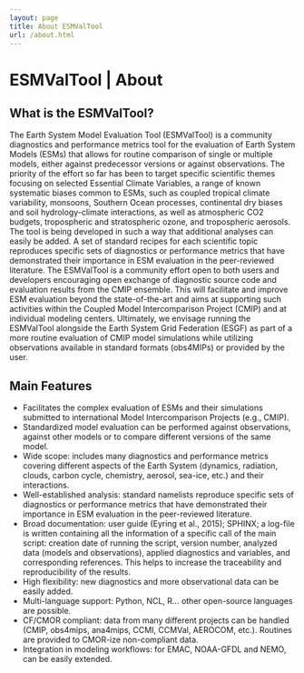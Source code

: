 ```yaml
---
layout: page
title: About ESMValTool
url: /about.html
---
```

# ESMValTool | About

## What is the ESMValTool?
The Earth System Model Evaluation Tool (ESMValTool) is a community
         diagnostics and performance metrics tool for the evaluation of Earth
         System Models (ESMs) that allows for routine comparison of single or
         multiple models, either against predecessor versions or against
         observations. The priority of the effort so far has been to target
         specific scientific themes focusing on selected Essential Climate
         Variables, a range of known systematic biases common to ESMs, such as
         coupled tropical climate variability, monsoons, Southern Ocean
         processes, continental dry biases and soil hydrology-climate
         interactions, as well as atmospheric CO2 budgets, tropospheric and
         stratospheric ozone, and tropospheric aerosols. The tool is being
         developed in such a way that additional analyses can easily be added.
         A set of standard recipes for each scientific topic reproduces specific
         sets of diagnostics or performance metrics that have demonstrated their
         importance in ESM evaluation in the peer-reviewed literature. The
         ESMValTool is a community effort open to both users and developers
         encouraging open exchange of diagnostic source code and evaluation
         results from the CMIP ensemble. This will facilitate and improve ESM
         evaluation beyond the state-of-the-art and aims at supporting such
         activities within the Coupled Model Intercomparison Project (CMIP) and
         at individual modeling centers. Ultimately, we envisage running the
         ESMValTool alongside the Earth System Grid Federation (ESGF) as part of
         a more routine evaluation of CMIP model simulations while utilizing
         observations available in standard formats (obs4MIPs) or provided by
         the user.</p>

## Main Features
     
* Facilitates the complex evaluation of ESMs and their simulations
          submitted to international Model Intercomparison Projects (e.g.,
          CMIP).
* Standardized model evaluation can be performed against observations,
          against other models or to compare different versions of the same
          model.
* Wide scope: includes many diagnostics and performance metrics covering
          different aspects of the Earth System (dynamics, radiation, clouds,
          carbon cycle, chemistry, aerosol, sea-ice, etc.) and their
          interactions.
* Well-established analysis: standard namelists reproduce specific sets
          of diagnostics or performance metrics that have demonstrated their
          importance in ESM evaluation in the peer-reviewed literature.
* Broad documentation: user guide (Eyring et al., 2015); SPHINX; a
          log-file is written containing all the information of a specific call
          of the main script: creation date of running the script, version
          number, analyzed data (models and observations), applied diagnostics
          and variables, and corresponding references. This helps to increase
          the traceability and reproducibility of the results.
* High flexibility: new diagnostics and more observational data can be
          easily added.
* Multi-language support: Python, NCL, R... other open-source languages
          are possible.
* CF/CMOR compliant: data from many different projects can be handled
          (CMIP, obs4mips, ana4mips, CCMI, CCMVal, AEROCOM, etc.). Routines are
          provided to CMOR-ize non-compliant data.
* Integration in modeling workflows: for EMAC, NOAA-GFDL and NEMO, can
          be easily extended.
      
